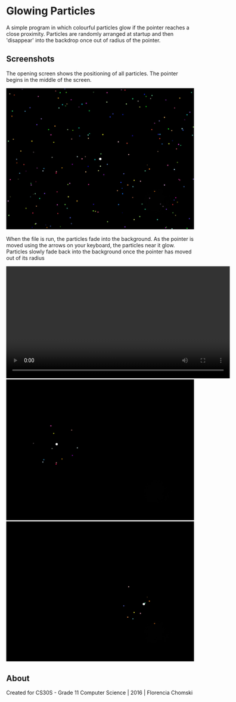 # Glowing Particles
A simple program in which colourful particles glow if the pointer reaches a close proximity. Particles are randomly arranged at startup and then 'disappear' into the backdrop once out of radius of the pointer.

## Screenshots
The opening screen shows the positioning of all particles. The pointer begins in the middle of the screen.
<p align ="center">
  <img src = https://github.com/fchomski/HighSchool-Projects/blob/master/Glowing%20Particles/screenshots/openingscreen.jpg width ="600"/>
</p>

When the file is run, the particles fade into the background. As the pointer is moved using the arrows on your keyboard, the particles near it glow. Particles slowly fade back into the background once the pointer has moved out of its radius
<p align ="center">
  <video src="glowingparticles.mp4" width ="600" controls preload></video>
  <img src = https://github.com/fchomski/HighSchool-Projects/blob/master/Glowing%20Particles/screenshots/motion1.jpg width ="600"/>
  <img src = https://github.com/fchomski/HighSchool-Projects/blob/master/Glowing%20Particles/screenshots/motion2.jpg width ="600"/>
</p>

## About
Created for CS30S - Grade 11 Computer Science | 2016 | Florencia Chomski
